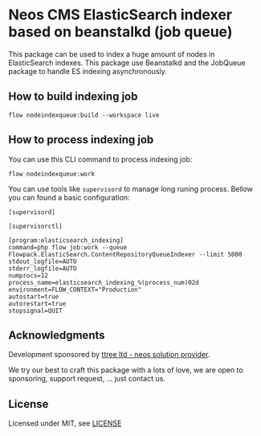 # Neos CMS ElasticSearch indexer based on beanstalkd (job queue)

This package can be used to index a huge amount of nodes in ElasticSearch indexes. This 
package use Beanstalkd and the JobQueue package to handle ES indexing asynchronously.

How to build indexing job
-------------------------

    flow nodeindexqueue:build --workspace live
    
How to process indexing job
---------------------------

You can use this CLI command to process indexing job:

    flow nodeindexqueue:work

You can use tools like ```supervisord``` to manage long runing process. Bellow you can
found a basic configuration:

    [supervisord]
   
    [supervisorctl]
   
    [program:elasticsearch_indexing]
    command=php flow job:work --queue Flowpack.ElasticSearch.ContentRepositoryQueueIndexer --limit 5000
    stdout_logfile=AUTO
    stderr_logfile=AUTO
    numprocs=12
    process_name=elasticsearch_indexing_%(process_num)02d
    environment=FLOW_CONTEXT="Production"
    autostart=true
    autorestart=true
    stopsignal=QUIT

Acknowledgments
---------------

Development sponsored by [ttree ltd - neos solution provider](http://ttree.ch).

We try our best to craft this package with a lots of love, we are open to
sponsoring, support request, ... just contact us.

License
-------

Licensed under MIT, see [LICENSE](LICENSE)
